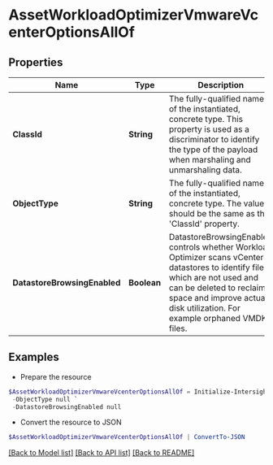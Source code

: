 # AssetWorkloadOptimizerVmwareVcenterOptionsAllOf
## Properties

Name | Type | Description | Notes
------------ | ------------- | ------------- | -------------
**ClassId** | **String** | The fully-qualified name of the instantiated, concrete type. This property is used as a discriminator to identify the type of the payload when marshaling and unmarshaling data. | [default to "asset.WorkloadOptimizerVmwareVcenterOptions"]
**ObjectType** | **String** | The fully-qualified name of the instantiated, concrete type. The value should be the same as the &#39;ClassId&#39; property. | [default to "asset.WorkloadOptimizerVmwareVcenterOptions"]
**DatastoreBrowsingEnabled** | **Boolean** | DatastoreBrowsingEnabled controls whether Workload Optimizer scans vCenter datastores to identify files which are not used and can be deleted to reclaim space and improve actual disk utilization. For example orphaned VMDK files. | [optional] 

## Examples

- Prepare the resource
```powershell
$AssetWorkloadOptimizerVmwareVcenterOptionsAllOf = Initialize-IntersightAssetWorkloadOptimizerVmwareVcenterOptionsAllOf  -ClassId null `
 -ObjectType null `
 -DatastoreBrowsingEnabled null
```

- Convert the resource to JSON
```powershell
$AssetWorkloadOptimizerVmwareVcenterOptionsAllOf | ConvertTo-JSON
```

[[Back to Model list]](../README.md#documentation-for-models) [[Back to API list]](../README.md#documentation-for-api-endpoints) [[Back to README]](../README.md)


